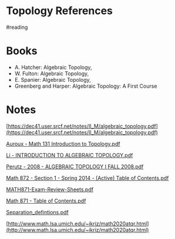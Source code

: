 # Topology References
#reading

# Books

- A. Hatcher: Algebraic Topology,
- W. Fulton: Algebraic Topology,
- E. Spanier: Algebraic Topology,
- Greenberg and Harper: Algebraic Topology: A First Course

# Notes

[https://dec41.user.srcf.net/notes/II_M/algebraic_topology.pdf](https://dec41.user.srcf.net/notes/II_M/algebraic_topology.pdf)

[Auroux - Math 131 Introduction to Topology.pdf](attachments/Auroux_-_Math_131_Introduction_to_Topology.pdf)

[Li - INTRODUCTION TO ALGEBRAIC TOPOLOGY.pdf](attachments/Li_-_INTRODUCTION_TO_ALGEBRAIC_TOPOLOGY.pdf)

[Perutz - 2008 - ALGEBRAIC TOPOLOGY I FALL 2008.pdf](attachments/Perutz_-_2008_-_ALGEBRAIC_TOPOLOGY_I_FALL_2008.pdf)

[Math 872 - Section 1 - Spring 2014 - (Active) Table of Contents.pdf](attachments/Math_872_-_Section_1_-_Spring_2014_-_(Active)_Table_of_Contents.pdf)

[MATH871-Exam-Review-Sheets.pdf](attachments/MATH871-Exam-Review-Sheets.pdf)

[Math 871 - Table of Contents.pdf](attachments/Math_871_-_Table_of_Contents.pdf)

[Separation_defintions.pdf](attachments/Separation_defintions.pdf)

[http://www.math.lsa.umich.edu/~ikriz/math2020atqr.html](http://www.math.lsa.umich.edu/~ikriz/math2020atqr.html)
    
